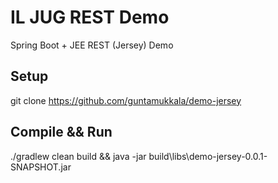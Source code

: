 # IL JUG REST Demo
Spring Boot + JEE REST (Jersey) Demo

Setup
-----

git clone https://github.com/guntamukkala/demo-jersey

Compile && Run
--------------

./gradlew clean build && java -jar build\libs\demo-jersey-0.0.1-SNAPSHOT.jar




